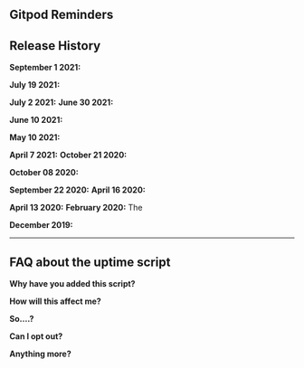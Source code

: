 ## Gitpod Reminders


## Release History


**September 1 2021:** 

**July 19 2021:** 

**July 2 2021:**
**June 30 2021:** 

**June 10 2021:** 

**May 10 2021:** 

**April 7 2021:** 
**October 21 2020:** 

**October 08 2020:** 

**September 22 2020:** 
**April 16 2020:** 

**April 13 2020:** 
**February 2020:** The

**December 2019:** 

------

## FAQ about the uptime script

**Why have you added this script?**

**How will this affect me?**



**So….?**

**Can I opt out?**


**Anything more?**

